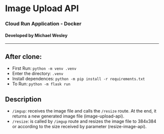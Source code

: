 # Image Upload API
### Cloud Run Application - Docker
#### Developed by Michael Wesley
---

## After clone:
* First Run: `python -m venv .venv`
* Enter the directory: `.venv` 
* Install dependences: `python -m pip install -r requirements.txt`
* To Run: `python -m flask run`

## Description
* `/imgup`: receives the image file and calls the `/resize` route. At the end, it returns a new generated image file (image-upload-api).
* `/resize`: is called by `/imgup` route and resizes the image file to 384x384 or according to the size received by parameter (resize-image-api).